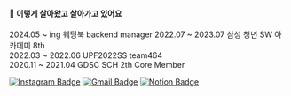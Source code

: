 
#### 🌱 이렇게 살아왔고 살아가고 있어요
<p>
2024.05 ~ ing 웨딩북 backend manager
2022.07 ~ 2023.07 삼성 청년 SW 아카데미 8th <br>
2022.03 ~ 2022.06 UPF2022SS team464<br>
2020.11 ~ 2021.04 GDSC SCH 2th Core Member <br>

</p>

<!-- <div>
  
  [![Solved.ac프로필](http://mazassumnida.wtf/api/v2/generate_badge?boj=dlswotmd)](https://solved.ac/dlswotmd)
  
</div> -->
  

<p>
  
[![Instagram Badge](https://img.shields.io/badge/Instagram-ff69b4?style=flat-square&logo=instagram&logoColor=white&link=https://www.instagram.com/orland5_2/)](https://www.instagram.com/orland5_2/)
[![Gmail Badge](https://img.shields.io/badge/Gmail-d14836?style=flat-square&logo=Gmail&logoColor=white&link=mailto:dlswotmd@gmail.com)](mailto:dlswotmd@gmail.com)
[![Notion Badge](https://img.shields.io/badge/notion-ffffff?style=flat-square&logo=Notion&logoColor=black&link=https://orland5.notion.site/)](https://orland5.notion.site/)
</p>


<!--
**ingkoon/ingkoon** is a ✨ _special_ ✨ repository because its `README.md` (this file) appears on your GitHub profile.

Here are some ideas to get you started:

- 🔭 I’m currently working on ...
-  ...
- 👯 I’m looking to collaborate on ...
- 🤔 I’m looking for help with ...
- 💬 Ask me about ...
- 📫 How to reach me: ...
- 😄 Pronouns: ...
- ⚡ Fun fact: ...
-->



